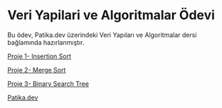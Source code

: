 # Veri Yapilari ve Algoritmalar Ödevi
Bu ödev, Patika.dev üzerindeki Veri Yapıları ve Algoritmalar dersi bağlamında hazırlanmıştır. 

[Proje 1- Insertion Sort](https://github.com/nergispolat/patika.dev-Veri-Yap-lar-ve-Algoritmalar/blob/main/Proje%201-%20Insertion%20Sort.md)

[Proje 2- Merge Sort](https://github.com/nergispolat/patika.dev-Veri-Yap-lar-ve-Algoritmalar/blob/main/Proje%202-%20Merge%20Sort.md)

[Proje 3- Binary Search Tree](https://github.com/nergispolat/patika.dev-Veri-Yap-lar-ve-Algoritmalar/blob/main/Proje%203-%20Binary%20Search%20Tree.md)


[Patika.dev](https://app.patika.dev/)


